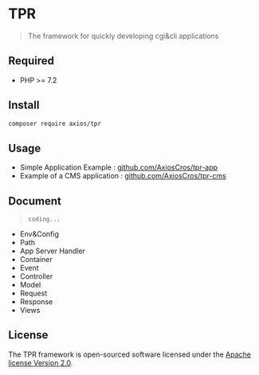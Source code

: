 # TPR

> The framework for quickly developing cgi&cli applications

## Required

- PHP >= 7.2

## Install

```bash
composer require axios/tpr
```

## Usage

- Simple Application Example : [github.com/AxiosCros/tpr-app](https://github.com/AxiosCros/tpr-app)
- Example of a CMS application : [github.com/AxiosCros/tpr-cms](https://github.com/AxiosCros/tpr-cms)

## Document

> `coding...`

- Env&Config
- Path
- App Server Handler
- Container
- Event
- Controller
- Model
- Request
- Response
- Views

## License

The TPR framework is open-sourced software licensed under the [Apache license Version 2.0](http://www.apache.org/licenses/LICENSE-2.0).
